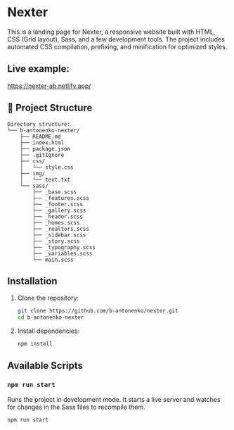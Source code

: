 # Nexter

This is a landing page for Nexter, a responsive website built with HTML, CSS (Grid layout), Sass, and a few development tools. The project includes automated CSS compilation, prefixing, and minification for optimized styles.

## Live example: 

https://nexter-ab.netlify.app/

## 📁 Project Structure

```
Directory structure:
└── b-antonenko-nexter/
    ├── README.md
    ├── index.html
    ├── package.json
    ├── .gitIgnore
    ├── css/
    │   └── style.css
    ├── img/
    │   └── text.txt
    └── sass/
        ├── _base.scss
        ├── _features.scss
        ├── _footer.scss
        ├── _gallery.scss
        ├── _header.scss
        ├── _homes.scss
        ├── _realtors.scss
        ├── _sidebar.scss
        ├── _story.scss
        ├── _typography.scss
        ├── _variables.scss
        └── main.scss

```


## Installation

1. Clone the repository:

    ```bash
    git clone https://github.com/b-antonenko/nexter.git
    cd b-antonenko-nexter
    ```

2. Install dependencies:

    ```bash
    npm install
    ```

## Available Scripts

### `npm run start`

Runs the project in development mode. It starts a live server and watches for changes in the Sass files to recompile them.

```bash
npm run start




